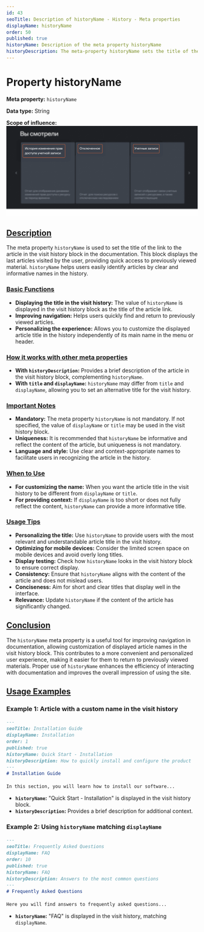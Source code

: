 ```yaml
---
id: 43
seoTitle: Description of historyName - History - Meta properties
displayName: historyName
order: 50
published: true
historyName: Description of the meta property historyName
historyDescription: The meta-property historyName sets the title of the article in the visit history block, improving navigation and returning to articles.
---
```


# Property historyName

**Meta property:** `historyName`

**Data type:** String

**Scope of influence:**
![Property influence](https://raw.githubusercontent.com/SolarSpaceTech/product-documentation-help/refs/heads/main/ru/images/history-name.png)


## [Description](description)

The meta property `historyName` is used to set the title of the link to the article in the visit history block in the documentation. This block displays the last articles visited by the user, providing quick access to previously viewed material. `historyName` helps users easily identify articles by clear and informative names in the history.


### [Basic Functions](basic-functions)

- **Displaying the title in the visit history:** The value of `historyName` is displayed in the visit history block as the title of the article link.
- **Improving navigation:** Helps users quickly find and return to previously viewed articles.
- **Personalizing the experience:** Allows you to customize the displayed article title in the history independently of its main name in the menu or header.


### [How it works with other meta properties](with-other-properties)

- **With `historyDescription`:** Provides a brief description of the article in the visit history block, complementing `historyName`.
- **With `title` and `displayName`:** `historyName` may differ from `title` and `displayName`, allowing you to set an alternative title for the visit history.


### [Important Notes](notes)

- **Mandatory:** The meta property `historyName` is not mandatory. If not specified, the value of `displayName` or `title` may be used in the visit history block.
- **Uniqueness:** It is recommended that `historyName` be informative and reflect the content of the article, but uniqueness is not mandatory.
- **Language and style:** Use clear and context-appropriate names to facilitate users in recognizing the article in the history.



### [When to Use](when-to-use)

- **For customizing the name:** When you want the article title in the visit history to be different from `displayName` or `title`.
- **For providing context:** If `displayName` is too short or does not fully reflect the content, `historyName` can provide a more informative title.


### [Usage Tips](advice)

- **Personalizing the title:** Use `historyName` to provide users with the most relevant and understandable article title in the visit history.
- **Optimizing for mobile devices:** Consider the limited screen space on mobile devices and avoid overly long titles.
- **Display testing:** Check how `historyName` looks in the visit history block to ensure correct display.
- **Consistency:** Ensure that `historyName` aligns with the content of the article and does not mislead users.
- **Conciseness:** Aim for short and clear titles that display well in the interface.
- **Relevance:** Update `historyName` if the content of the article has significantly changed.


## [Conclusion](conclusion)

The `historyName` meta property is a useful tool for improving navigation in documentation, allowing customization of displayed article names in the visit history block. This contributes to a more convenient and personalized user experience, making it easier for them to return to previously viewed materials. Proper use of `historyName` enhances the efficiency of interacting with documentation and improves the overall impression of using the site.


## [Usage Examples](examples)

### Example 1: Article with a custom name in the visit history

```md
---
seoTitle: Installation Guide
displayName: Installation
order: 1
published: true
historyName: Quick Start - Installation
historyDescription: How to quickly install and configure the product
---
# Installation Guide

In this section, you will learn how to install our software...
```

- **`historyName`:** "Quick Start - Installation" is displayed in the visit history block.
- **`historyDescription`:** Provides a brief description for additional context.

### Example 2: Using `historyName` matching `displayName`

```md
---
seoTitle: Frequently Asked Questions
displayName: FAQ
order: 10
published: true
historyName: FAQ
historyDescription: Answers to the most common questions
---
# Frequently Asked Questions

Here you will find answers to frequently asked questions...
```

- **`historyName`:** "FAQ" is displayed in the visit history, matching `displayName`.
```
